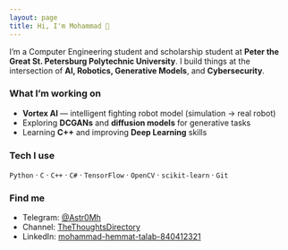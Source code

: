```yaml
---
layout: page
title: Hi, I'm Mohammad 👋
---
```


I’m a Computer Engineering student and scholarship student at **Peter the Great St. Petersburg Polytechnic University**.
I build things at the intersection of **AI, Robotics, Generative Models**, and **Cybersecurity**.

### What I’m working on
- **Vortex AI** — intelligent fighting robot model (simulation → real robot)
- Exploring **DCGANs** and **diffusion models** for generative tasks
- Learning **C++** and improving **Deep Learning** skills

### Tech I use
`Python` · `C` · `C++` · `C#` · `TensorFlow` · `OpenCV` · `scikit-learn` · `Git`

### Find me
- Telegram: [@Astr0Mh](https://t.me/Astr0Mh)  
- Channel: [TheThoughtsDirectory](https://t.me/TheThoughtsDirectory)  
- LinkedIn: [mohammad-hemmat-talab-840412321](https://www.linkedin.com/in/mohammad-hemmat-talab-840412321)
